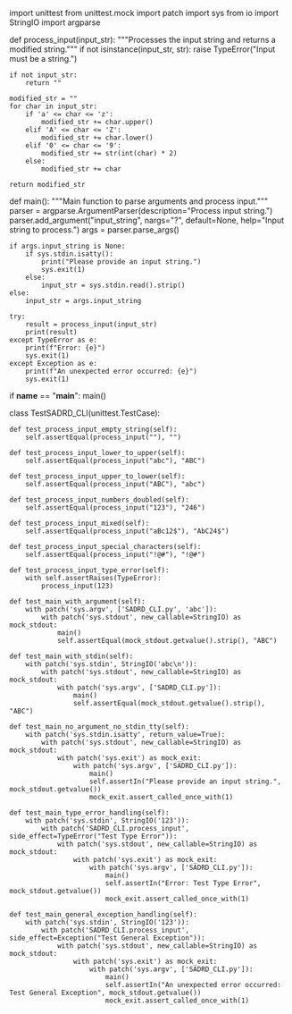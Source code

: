 import unittest
from unittest.mock import patch
import sys
from io import StringIO
import argparse

def process_input(input_str):
    """Processes the input string and returns a modified string."""
    if not isinstance(input_str, str):
        raise TypeError("Input must be a string.")

    if not input_str:
        return ""

    modified_str = ""
    for char in input_str:
        if 'a' <= char <= 'z':
            modified_str += char.upper()
        elif 'A' <= char <= 'Z':
            modified_str += char.lower()
        elif '0' <= char <= '9':
            modified_str += str(int(char) * 2)
        else:
            modified_str += char

    return modified_str

def main():
    """Main function to parse arguments and process input."""
    parser = argparse.ArgumentParser(description="Process input string.")
    parser.add_argument("input_string", nargs="?", default=None, help="Input string to process.")
    args = parser.parse_args()

    if args.input_string is None:
        if sys.stdin.isatty():
            print("Please provide an input string.")
            sys.exit(1)
        else:
            input_str = sys.stdin.read().strip()
    else:
        input_str = args.input_string

    try:
        result = process_input(input_str)
        print(result)
    except TypeError as e:
        print(f"Error: {e}")
        sys.exit(1)
    except Exception as e:
        print(f"An unexpected error occurred: {e}")
        sys.exit(1)

if __name__ == "__main__":
    main()

class TestSADRD_CLI(unittest.TestCase):

    def test_process_input_empty_string(self):
        self.assertEqual(process_input(""), "")

    def test_process_input_lower_to_upper(self):
        self.assertEqual(process_input("abc"), "ABC")

    def test_process_input_upper_to_lower(self):
        self.assertEqual(process_input("ABC"), "abc")

    def test_process_input_numbers_doubled(self):
        self.assertEqual(process_input("123"), "246")

    def test_process_input_mixed(self):
        self.assertEqual(process_input("aBc12$"), "AbC24$")

    def test_process_input_special_characters(self):
        self.assertEqual(process_input("!@#"), "!@#")

    def test_process_input_type_error(self):
        with self.assertRaises(TypeError):
            process_input(123)

    def test_main_with_argument(self):
        with patch('sys.argv', ['SADRD_CLI.py', 'abc']):
            with patch('sys.stdout', new_callable=StringIO) as mock_stdout:
                main()
                self.assertEqual(mock_stdout.getvalue().strip(), "ABC")

    def test_main_with_stdin(self):
        with patch('sys.stdin', StringIO('abc\n')):
            with patch('sys.stdout', new_callable=StringIO) as mock_stdout:
                with patch('sys.argv', ['SADRD_CLI.py']):
                    main()
                    self.assertEqual(mock_stdout.getvalue().strip(), "ABC")

    def test_main_no_argument_no_stdin_tty(self):
        with patch('sys.stdin.isatty', return_value=True):
            with patch('sys.stdout', new_callable=StringIO) as mock_stdout:
                with patch('sys.exit') as mock_exit:
                    with patch('sys.argv', ['SADRD_CLI.py']):
                        main()
                        self.assertIn("Please provide an input string.", mock_stdout.getvalue())
                        mock_exit.assert_called_once_with(1)

    def test_main_type_error_handling(self):
        with patch('sys.stdin', StringIO('123')):
            with patch('SADRD_CLI.process_input', side_effect=TypeError("Test Type Error")):
                with patch('sys.stdout', new_callable=StringIO) as mock_stdout:
                    with patch('sys.exit') as mock_exit:
                        with patch('sys.argv', ['SADRD_CLI.py']):
                            main()
                            self.assertIn("Error: Test Type Error", mock_stdout.getvalue())
                            mock_exit.assert_called_once_with(1)

    def test_main_general_exception_handling(self):
        with patch('sys.stdin', StringIO('123')):
            with patch('SADRD_CLI.process_input', side_effect=Exception("Test General Exception")):
                with patch('sys.stdout', new_callable=StringIO) as mock_stdout:
                    with patch('sys.exit') as mock_exit:
                        with patch('sys.argv', ['SADRD_CLI.py']):
                            main()
                            self.assertIn("An unexpected error occurred: Test General Exception", mock_stdout.getvalue())
                            mock_exit.assert_called_once_with(1)
